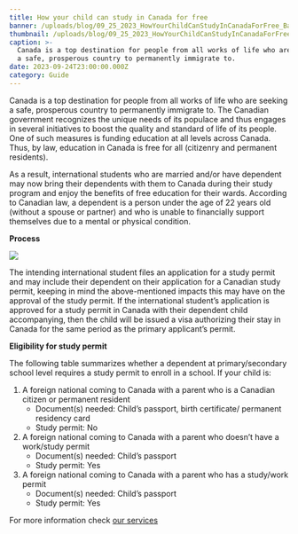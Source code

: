 ```yaml
---
title: How your child can study in Canada for free
banner: /uploads/blog/09_25_2023_HowYourChildCanStudyInCanadaForFree_Banner.webp
thumbnail: /uploads/blog/09_25_2023_HowYourChildCanStudyInCanadaForFree_Thumbnail.webp
caption: >-
  Canada is a top destination for people from all works of life who are seeking
  a safe, prosperous country to permanently immigrate to.
date: 2023-09-24T23:00:00.000Z
category: Guide
---
```


Canada is a top destination for people from all works of life who are seeking a safe, prosperous country to permanently immigrate to. The Canadian government recognizes the unique needs of its populace and thus engages in several initiatives to boost the quality and standard of life of its people. One of such measures is funding education at all levels across Canada. Thus, by law, education in Canada is free for all (citizenry and permanent residents).

As a result, international students who are married and/or have dependent may now bring their dependents with them to Canada during their study program and enjoy the benefits of free education for their wards. According to Canadian law, a dependent is a person under the age of 22 years old (without a spouse or partner) and who is unable to financially support themselves due to a mental or physical condition.

**Process**

![](/uploads/blog/09_25_2023_HowYourChildCanStudyInCanadaForFree_Banner_2.webp)

The intending international student files an application for a study permit and may include their dependent on their application for a Canadian study permit, keeping in mind the above-mentioned impacts this may have on the approval of the study permit. If the international student’s application is approved for a study permit in Canada with their dependent child accompanying, then the child will be issued a visa authorizing their stay in Canada for the same period as the primary applicant’s permit.

**Eligibility for study permit**

The following table summarizes whether a dependent at primary/secondary school level requires a study permit to enroll in a school. If your child is:

1. A foreign national coming to Canada with a parent who is a Canadian citizen or permanent resident
   * Document(s) needed: Child’s passport, birth certificate/ permanent residency card
   * Study permit: No
2. A foreign national coming to Canada with a parent who doesn’t have a work/study permit
   * Document(s) needed: Child’s passport
   * Study permit: Yes
3. A foreign national coming to Canada with a parent who has a study/work permit
   * Document(s) needed: Child’s passport
   * Study permit: Yes

For more information check [our services](/services "Services")
